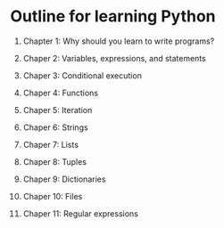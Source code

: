 # Outline for learning Python

1. Chapter 1: Why should you learn to write programs?

2. Chaper 2: Variables, expressions, and statements

3. Chaper 3: Conditional execution

4. Chaper 4: Functions

5. Chaper 5: Iteration

6. Chaper 6: Strings

7. Chaper 7: Lists

8. Chaper 8: Tuples

9. Chaper 9: Dictionaries

10. Chaper 10: Files

11. Chaper 11: Regular expressions 